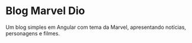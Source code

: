 # Blog Marvel Dio
Um blog simples em Angular com tema da Marvel, apresentando notícias, personagens e filmes.
 
 
